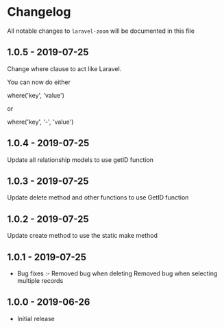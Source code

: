 # Changelog

All notable changes to `laravel-zoom` will be documented in this file

## 1.0.5 - 2019-07-25

Change where clause to act like Laravel.

You can now do either

where('key', 'value')

or

where('key', '-', 'value')

## 1.0.4 - 2019-07-25

Update all relationship models to use getID function

## 1.0.3 - 2019-07-25

Update delete method and other functions to use GetID function

## 1.0.2 - 2019-07-25

Update create method to use the static make method

## 1.0.1 - 2019-07-25

- Bug fixes :-
	Removed bug when deleting
	Removed bug when selecting multiple records

## 1.0.0 - 2019-06-26

- Initial release
